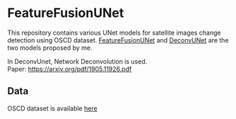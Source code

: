 # FeatureFusionUNet
This repository contains various UNet models for satellite images change detection using OSCD dataset.
[FeatureFusionUNet](https://github.com/purbayankar/FeatureFusionUNet/blob/main/Proposed_FeatureFusionUNet.ipynb) and 
[DeconvUNet](https://github.com/purbayankar/FeatureFusionUNet/blob/main/DeconvUNet.ipynb) are the two models  proposed by me. <br/>

In DeconvUnet, Network Deconvolution is used. <br/>
Paper: https://arxiv.org/pdf/1905.11926.pdf

## Data

OSCD dataset is available [here](https://rcdaudt.github.io/oscd/)
